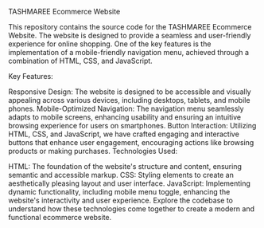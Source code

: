 TASHMAREE Ecommerce Website

This repository contains the source code for the TASHMAREE Ecommerce Website. The website is designed to provide a seamless and user-friendly experience for online shopping. One of the key features is the implementation of a mobile-friendly navigation menu, achieved through a combination of HTML, CSS, and JavaScript.

Key Features:

Responsive Design: The website is designed to be accessible and visually appealing across various devices, including desktops, tablets, and mobile phones.
Mobile-Optimized Navigation: The navigation menu seamlessly adapts to mobile screens, enhancing usability and ensuring an intuitive browsing experience for users on smartphones.
Button Interaction: Utilizing HTML, CSS, and JavaScript, we have crafted engaging and interactive buttons that enhance user engagement, encouraging actions like browsing products or making purchases.
Technologies Used:

HTML: The foundation of the website's structure and content, ensuring semantic and accessible markup.
CSS: Styling elements to create an aesthetically pleasing layout and user interface.
JavaScript: Implementing dynamic functionality, including mobile menu toggle, enhancing the website's interactivity and user experience.
Explore the codebase to understand how these technologies come together to create a modern and functional ecommerce website.

